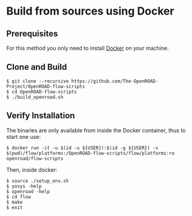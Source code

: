 # Build from sources using Docker

## Prerequisites

For this method you only need to install
[Docker](https://docs.docker.com/engine/install) on your machine.

## Clone and Build

``` shell
$ git clone --recursive https://github.com/The-OpenROAD-Project/OpenROAD-flow-scripts
$ cd OpenROAD-flow-scripts
$ ./build_openroad.sh
```

## Verify Installation

The binaries are only available from inside the Docker container, thus to
start one use:

``` shell
$ docker run -it -u $(id -u ${USER}):$(id -g ${USER}) -v $(pwd)/flow/platforms:/OpenROAD-flow-scripts/flow/platforms:ro openroad/flow-scripts
```

Then, inside docker:

``` shell
$ source ./setup_env.sh
$ yosys -help
$ openroad -help
$ cd flow
$ make
$ exit
```
